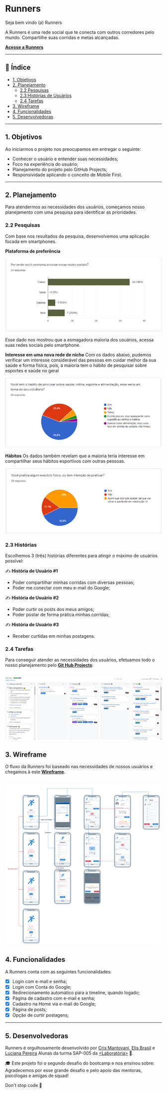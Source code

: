 # Runners

Seja bem vindo (a) Runners

A Runners é uma rede social que te conecta com outros corredores pelo mundo.
Compartilhe suas corridas e metas alcançadas.

**[Acesse a Runners](https://rede-social-2c561.web.app/ "Acesse o site")** 

---

## :page_facing_up: Índice

* [1. Objetivos](#1-objetivos)
* [2. Planejamento](#2-planejamento)
    * [2.2 Pesquisas](#22-pesquisas)
    * [2.3 Histórias de Usuários](#23-histórias)
    * [2.4 Tarefas](#24-tarefas)
* [3. Wireframe](#3-wireframe)
* [4. Funcionalidades](#4-funcionalidades)
* [5. Desenvolvedoras](#5-desenvolvedoras)

---

## 1. Objetivos
Ao iniciarmos o projeto nos preocupamos em entregar o seguinte:

* Conhecer o usuário e entender suas necessidades;
* Foco na experiência do usuário;
* Planejamento do projeto pelo GitHub Projects;
* Responsividade aplicando o conceito de Mobile First.
---
## 2. Planejamento

Para atendermos as necessidades dos usuários, começamos nosso planejamento com uma pesquisa para identificar as prioridades.
### 2.2 Pesquisas
Com base nos resultados da pesquisa, desenvolvemos uma aplicação focada em smartphones.

**Plataforma de preferência**

![](/src/readme-images/pesquisa-001.png)

Esse dado nos mostrou que a esmagadora maioria dos usuários, acessa suas redes sociais pelo smartphone.

**Interesse em uma nova rede de nicho**
Com os dados abaixo, pudemos verificar um interesse considerável das pessoas em cuidar melhor da sua saúde e forma física, pois, a maioria tem o hábito de pesquisar sobre esportes e saúde no geral

![](/src/readme-images/pesquisa-002.png)

**Hábitos**
Os dados também revelam que a maioria teria interesse em compartilhar seus hábitos esportivos com outras pessoas.

![](/src/readme-images/pesquisa-003.png)
### 2.3 Histórias
Escolhemos 3 (três) histórias diferentes para atingir o máximo de usuários possível:

:writing_hand:	**História de Usuário #1**
* Poder compartilhar minhas corridas com diversas pessoas;
* Poder me conectar com meu e-mail do Google;

:writing_hand:	**História de Usuário #2**
* Poder curtir os posts dos meus amigos;
* Poder postar de forma prática minhas corridas;

:writing_hand:	**História de Usuário #3**
* Receber curtidas em minhas postagens.

### 2.4 Tarefas
Para conseguir atender as necessidades dos usuários, efetuamos todo o nosso planejamento pelo 
**[Git Hub Projects](https://github.com/crismantovani/SAP005-social-network/projects)**:

![](/src/readme-images/git_projects.png)
---
## 3. Wireframe
O fluxo da Runners foi baseado nas necessidades de nossos usuários e chegamos à este **[Wireframe](https://whimsical.com/social-network-mobile-TURow25acLztTDojtv8Lju)**.

![](/src/readme-images/wireframe.PNG)
---
## 4. Funcionalidades
A Runners conta com as seguintes funcionalidades:

- [x] Login com e-mail e senha;
- [x] Login com Conta do Google;
- [x] Redirecionamento automático para a timeline, quando logado;
- [x] Página de cadastro com e-mail e senha;
- [x] Cadastro na Home via e-mail do Google;
- [x] Página de posts;
- [x] Opção de curtir postagens;
---
## 5. Desenvolvedoras
Runners é orgulhosamente desenvolvido por [Cris Mantovani](https://github.com/crismantovani "Cris Mantovani GitHub"), [Elis Brasil](https://github.com/elis-ctrl "Elis Brasil GitHub") e [Luciana Pereira](https://github.com/Lu-Pereira "Luciana Pereira GitHub") Alunas da turma SAP-005 da [<Laboratória>](https://www.laboratoria.la/br "Laboratória Brasil") :yellow_heart:.

:mortar_board:	Este projeto foi o segundo desafio do bootcamp e nos ensinou sobre:
Agradecemos por esse grande desafio e pelo apoio das mentoras, psicólogas e amigas de squad!

Don't stop code :rocket:	
